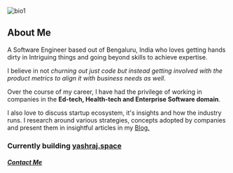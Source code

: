 ![bio1](https://user-images.githubusercontent.com/48771399/88491029-487ad700-cfbd-11ea-9ad9-0625a9c9494c.png)

## About Me
A Software Engineer based out of Bengaluru, India who loves getting hands dirty in Intriguing things and going beyond skills to achieve expertise.

I believe in not *churning out just code but instead getting involved with the product metrics to align it with business needs as well*.

Over the course of my career, I have had the privilege of working in companies in the **Ed-tech, Health-tech and Enterprise Software domain**.

I also love to discuss startup ecosystem, it's insights and how the industry runs. I research around various strategies, concepts adopted by companies and present them in insightful articles in my [Blog.](https://yashrajnyc.wixsite.com/post/articles)


### Currently building [yashraj.space](https://yashraj.space)


##### [Contact Me](https://www.yashraj.space/#contact)
